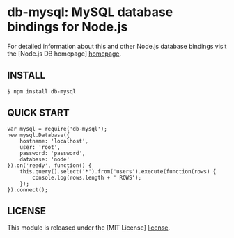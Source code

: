 # db-mysql: MySQL database bindings for Node.js #

For detailed information about this and other Node.js
database bindings visit the [Node.js DB homepage] [homepage].

## INSTALL ##

    $ npm install db-mysql

## QUICK START ##

    var mysql = require('db-mysql');
    new mysql.Database({
        hostname: 'localhost',
        user: 'root',
        password: 'password',
        database: 'node'
    }).on('ready', function() {
        this.query().select('*').from('users').execute(function(rows) {
            console.log(rows.length + ' ROWS');
        });
    }).connect();

## LICENSE ##

This module is released under the [MIT License] [license].

[homepage]: http://nodejsdb.org
[license]: http://www.opensource.org/licenses/mit-license.php
